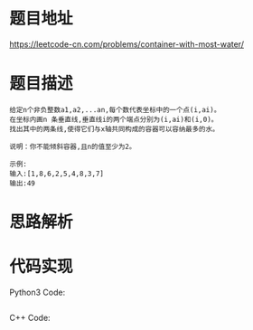 # **题目地址**
https://leetcode-cn.com/problems/container-with-most-water/
# **题目描述**
```
给定n个非负整数a1,a2,...an,每个数代表坐标中的一个点(i,ai)。
在坐标内画n 条垂直线,垂直线i的两个端点分别为(i,ai)和(i,0)。
找出其中的两条线,使得它们与x轴共同构成的容器可以容纳最多的水。

说明：你不能倾斜容器,且n的值至少为2。

示例:
输入:[1,8,6,2,5,4,8,3,7]
输出:49
```
# **思路解析**
# **代码实现**
Python3 Code:
```

```
C++ Code:
```

```
